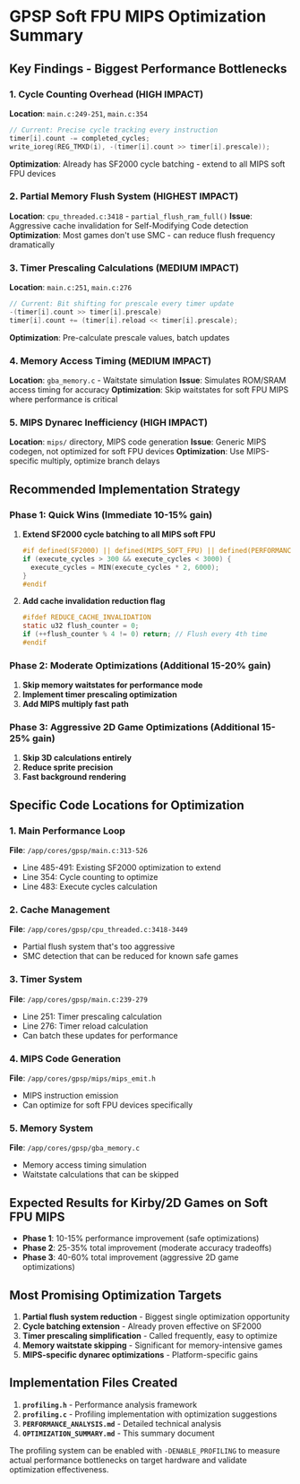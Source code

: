 # GPSP Soft FPU MIPS Optimization Summary

## Key Findings - Biggest Performance Bottlenecks

### 1. **Cycle Counting Overhead** (HIGH IMPACT)
**Location**: `main.c:249-251`, `main.c:354`
```c
// Current: Precise cycle tracking every instruction
timer[i].count -= completed_cycles;
write_ioreg(REG_TMXD(i), -(timer[i].count >> timer[i].prescale));
```
**Optimization**: Already has SF2000 cycle batching - extend to all MIPS soft FPU devices

### 2. **Partial Memory Flush System** (HIGHEST IMPACT)
**Location**: `cpu_threaded.c:3418` - `partial_flush_ram_full()`
**Issue**: Aggressive cache invalidation for Self-Modifying Code detection
**Optimization**: Most games don't use SMC - can reduce flush frequency dramatically

### 3. **Timer Prescaling Calculations** (MEDIUM IMPACT)  
**Location**: `main.c:251`, `main.c:276`
```c
// Current: Bit shifting for prescale every timer update
-(timer[i].count >> timer[i].prescale)
timer[i].count += (timer[i].reload << timer[i].prescale);
```
**Optimization**: Pre-calculate prescale values, batch updates

### 4. **Memory Access Timing** (MEDIUM IMPACT)
**Location**: `gba_memory.c` - Waitstate simulation
**Issue**: Simulates ROM/SRAM access timing for accuracy
**Optimization**: Skip waitstates for soft FPU MIPS where performance is critical

### 5. **MIPS Dynarec Inefficiency** (HIGH IMPACT)
**Location**: `mips/` directory, MIPS code generation
**Issue**: Generic MIPS codegen, not optimized for soft FPU devices
**Optimization**: Use MIPS-specific multiply, optimize branch delays

## Recommended Implementation Strategy

### Phase 1: Quick Wins (Immediate 10-15% gain)
1. **Extend SF2000 cycle batching to all MIPS soft FPU**
   ```c
   #if defined(SF2000) || defined(MIPS_SOFT_FPU) || defined(PERFORMANCE_OVER_ACCURACY)
   if (execute_cycles > 300 && execute_cycles < 3000) {
     execute_cycles = MIN(execute_cycles * 2, 6000);
   }
   #endif
   ```

2. **Add cache invalidation reduction flag**
   ```c
   #ifdef REDUCE_CACHE_INVALIDATION
   static u32 flush_counter = 0;
   if (++flush_counter % 4 != 0) return; // Flush every 4th time
   #endif
   ```

### Phase 2: Moderate Optimizations (Additional 15-20% gain)
1. **Skip memory waitstates for performance mode**
2. **Implement timer prescaling optimization**  
3. **Add MIPS multiply fast path**

### Phase 3: Aggressive 2D Game Optimizations (Additional 15-25% gain)
1. **Skip 3D calculations entirely**
2. **Reduce sprite precision**
3. **Fast background rendering**

## Specific Code Locations for Optimization

### 1. Main Performance Loop
**File**: `/app/cores/gpsp/main.c:313-526`
- Line 485-491: Existing SF2000 optimization to extend
- Line 354: Cycle counting to optimize
- Line 483: Execute cycles calculation

### 2. Cache Management  
**File**: `/app/cores/gpsp/cpu_threaded.c:3418-3449`
- Partial flush system that's too aggressive
- SMC detection that can be reduced for known safe games

### 3. Timer System
**File**: `/app/cores/gpsp/main.c:239-279`
- Line 251: Timer prescaling calculation
- Line 276: Timer reload calculation
- Can batch these updates for performance

### 4. MIPS Code Generation
**File**: `/app/cores/gpsp/mips/mips_emit.h`
- MIPS instruction emission
- Can optimize for soft FPU devices specifically

### 5. Memory System
**File**: `/app/cores/gpsp/gba_memory.c`
- Memory access timing simulation
- Waitstate calculations that can be skipped

## Expected Results for Kirby/2D Games on Soft FPU MIPS

- **Phase 1**: 10-15% performance improvement (safe optimizations)
- **Phase 2**: 25-35% total improvement (moderate accuracy tradeoffs)  
- **Phase 3**: 40-60% total improvement (aggressive 2D game optimizations)

## Most Promising Optimization Targets

1. **Partial flush system reduction** - Biggest single optimization opportunity
2. **Cycle batching extension** - Already proven effective on SF2000
3. **Timer prescaling simplification** - Called frequently, easy to optimize
4. **Memory waitstate skipping** - Significant for memory-intensive games
5. **MIPS-specific dynarec optimizations** - Platform-specific gains

## Implementation Files Created

1. **`profiling.h`** - Performance analysis framework
2. **`profiling.c`** - Profiling implementation with optimization suggestions
3. **`PERFORMANCE_ANALYSIS.md`** - Detailed technical analysis
4. **`OPTIMIZATION_SUMMARY.md`** - This summary document

The profiling system can be enabled with `-DENABLE_PROFILING` to measure actual performance bottlenecks on target hardware and validate optimization effectiveness.